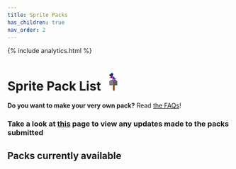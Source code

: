 ```yaml
---
title: Sprite Packs
has_children: true
nav_order: 2
---
```


{% include analytics.html %}

# Sprite Pack List ![birb](../assets/images/Birb.png)

**Do you want to make your very own pack?** Read [the FAQs](../Pages/FAQ.md)!

### Take a look at [this](../Pages/changelog.md) page to view any updates made to the packs submitted

## Packs currently available

